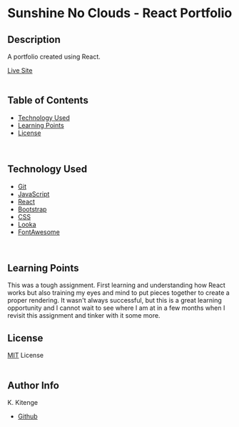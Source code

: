 # Sunshine No Clouds - React Portfolio

## Description

A portfolio created using React.  

[Live Site](https://kkitenge.github.io/sunshine-no-clouds)  
<br>

## Table of Contents
* [Technology Used](#technology-used)
* [Learning Points](#learning-points)
* [License](#License)  
<br>

## Technology Used
* [Git](https://git-scm.com/)
* [JavaScript](https://developer.mozilla.org/en-US/docs/Web/JavaScript)
* [React](https://react.dev/)
* [Bootstrap](https://getbootstrap.com/)
* [CSS](https://developer.mozilla.org/en-US/docs/Web/CSS)
* [Looka](https://looka.com/)
* [FontAwesome](https://fontawesome.com/)

 <br>

## Learning Points
This was a tough assignment. First learning and understanding how React works but also training my eyes and mind to put pieces together to create a proper rendering. It wasn't always successful, but this is a great learning opportunity and I cannot wait to see where I am at in a few months when I revisit this assignment and tinker with it some more.
<br>

 ## License
[MIT](https://opensource.org/license/mit/) License  
<br>

## Author Info
K. Kitenge
* [Github](https://github.com/KKitenge)




